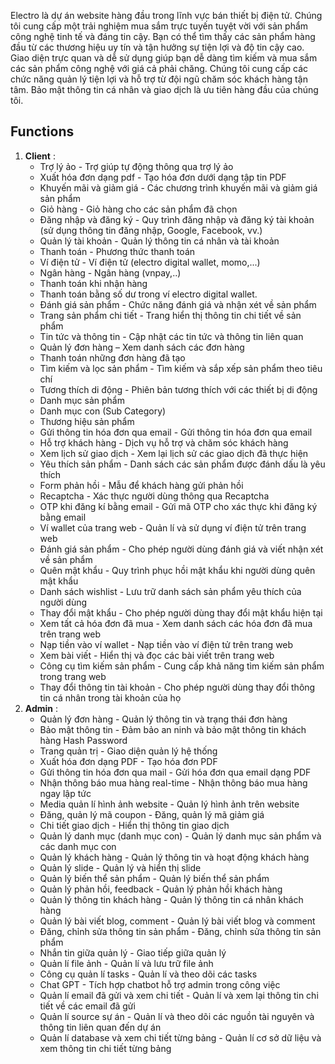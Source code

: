Electro là dự án website hàng đầu trong lĩnh vực bán thiết bị điện tử. Chúng tôi cung cấp một trải nghiệm mua sắm trực tuyến tuyệt vời với sản phẩm công nghệ tinh tế và đáng tin cậy. Bạn có thể tìm thấy các sản phẩm hàng đầu từ các thương hiệu uy tín và tận hưởng sự tiện lợi và độ tin cậy cao. Giao diện trực quan và dễ sử dụng giúp bạn dễ dàng tìm kiếm và mua sắm các sản phẩm công nghệ với giá cả phải chăng. Chúng tôi cung cấp các chức năng quản lý tiện lợi và hỗ trợ từ đội ngũ chăm sóc khách hàng tận tâm. Bảo mật thông tin cá nhân và giao dịch là ưu tiên hàng đầu của chúng tôi.

Functions
---------

1.  **Client** :
    *   Trợ lý ảo - Trợ giúp tự động thông qua trợ lý ảo
    *   Xuất hóa đơn dạng pdf - Tạo hóa đơn dưới dạng tập tin PDF
    *   Khuyến mãi và giảm giá - Các chương trình khuyến mãi và giảm giá sản phẩm
    *   Giỏ hàng - Giỏ hàng cho các sản phẩm đã chọn
    *   Đăng nhập và đăng ký - Quy trình đăng nhập và đăng ký tài khoản (sử dụng thông tin đăng nhập, Google, Facebook, vv.)
    *   Quản lý tài khoản - Quản lý thông tin cá nhân và tài khoản
    *   Thanh toán - Phương thức thanh toán
    *   Ví điện tử - Ví điện tử (electro digital wallet, momo,...)
    *   Ngân hàng - Ngân hàng (vnpay,..)
    *   Thanh toán khi nhận hàng
    *   Thanh toán bằng số dư trong ví electro digital wallet.
    *   Đánh giá sản phẩm - Chức năng đánh giá và nhận xét về sản phẩm
    *   Trang sản phẩm chi tiết - Trang hiển thị thông tin chi tiết về sản phẩm
    *   Tin tức và thông tin - Cập nhật các tin tức và thông tin liên quan
    *   Quản lý đơn hàng – Xem danh sách các đơn hàng
    *   Thanh toán những đơn hàng đã tạo
    *   Tìm kiếm và lọc sản phẩm - Tìm kiếm và sắp xếp sản phẩm theo tiêu chí
    *   Tương thích di động - Phiên bản tương thích với các thiết bị di động
    *   Danh mục sản phẩm
    *   Danh mục con (Sub Category)
    *   Thương hiệu sản phẩm
    *   Gửi thông tin hóa đơn qua email - Gửi thông tin hóa đơn qua email
    *   Hỗ trợ khách hàng - Dịch vụ hỗ trợ và chăm sóc khách hàng
    *   Xem lịch sử giao dịch - Xem lại lịch sử các giao dịch đã thực hiện
    *   Yêu thích sản phẩm - Danh sách các sản phẩm được đánh dấu là yêu thích
    *   Form phản hồi - Mẫu để khách hàng gửi phản hồi
    *   Recaptcha - Xác thực người dùng thông qua Recaptcha
    *   OTP khi đăng kí bằng email - Gửi mã OTP cho xác thực khi đăng ký bằng email
    *   Ví wallet của trang web - Quản lí và sử dụng ví điện tử trên trang web
    *   Đánh giá sản phẩm - Cho phép người dùng đánh giá và viết nhận xét về sản phẩm
    *   Quên mật khẩu - Quy trình phục hồi mật khẩu khi người dùng quên mật khẩu
    *   Danh sách wishlist - Lưu trữ danh sách sản phẩm yêu thích của người dùng
    *   Thay đổi mật khẩu - Cho phép người dùng thay đổi mật khẩu hiện tại
    *   Xem tất cả hóa đơn đã mua - Xem danh sách các hóa đơn đã mua trên trang web
    *   Nạp tiền vào ví wallet - Nạp tiền vào ví điện tử trên trang web
    *   Xem bài viết - Hiển thị và đọc các bài viết trên trang web
    *   Công cụ tìm kiếm sản phẩm - Cung cấp khả năng tìm kiếm sản phẩm trong trang web
    *   Thay đổi thông tin tài khoản - Cho phép người dùng thay đổi thông tin cá nhân trong tài khoản của họ
2.  **Admin** :
    *   Quản lý đơn hàng - Quản lý thông tin và trạng thái đơn hàng
    *   Bảo mật thông tin - Đảm bảo an ninh và bảo mật thông tin khách hàng Hash Password
    *   Trang quản trị - Giao diện quản lý hệ thống
    *   Xuất hóa đơn dạng PDF - Tạo hóa đơn PDF
    *   Gửi thông tin hóa đơn qua mail - Gửi hóa đơn qua email dạng PDF
    *   Nhận thông báo mua hàng real-time - Nhận thông báo mua hàng ngay lập tức
    *   Media quản lí hình ảnh website - Quản lý hình ảnh trên website
    *   Đăng, quản lý mã coupon - Đăng, quản lý mã giảm giá
    *   Chi tiết giao dịch - Hiển thị thông tin giao dịch
    *   Quản lý danh mục (danh mục con) - Quản lý danh mục sản phẩm và các danh mục con
    *   Quản lý khách hàng - Quản lý thông tin và hoạt động khách hàng
    *   Quản lý slide - Quản lý và hiển thị slide
    *   Quản lý biến thể sản phẩm - Quản lý biến thể sản phẩm
    *   Quản lý phản hồi, feedback - Quản lý phản hồi khách hàng
    *   Quản lý thông tin khách hàng - Quản lý thông tin cá nhân khách hàng
    *   Quản lý bài viết blog, comment - Quản lý bài viết blog và comment
    *   Đăng, chỉnh sửa thông tin sản phẩm - Đăng, chỉnh sửa thông tin sản phẩm
    *   Nhắn tin giữa quản lý - Giao tiếp giữa quản lý
    *   Quản lí file ảnh - Quản lí và lưu trữ file ảnh
    *   Công cụ quản lí tasks - Quản lí và theo dõi các tasks
    *   Chat GPT - Tích hợp chatbot hỗ trợ admin trong công việc
    *   Quản lí email đã gửi và xem chi tiết - Quản lí và xem lại thông tin chi tiết về các email đã gửi
    *   Quản lí source sự án - Quản lí và theo dõi các nguồn tài nguyên và thông tin liên quan đến dự án
    *   Quản lí database và xem chi tiết từng bảng - Quản lí cơ sở dữ liệu và xem thông tin chi tiết từng bảng

